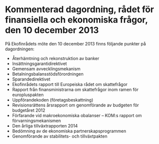 # Kommenterad dagordning, rådet för finansiella och ekonomiska frågor, den 10 december 2013

På Ekofinrådets möte den 10 december 2013 finns följande punkter på dagordningen:

* Återhämtning och rekonstruktion av banker
* Insättningsgarantidirektivet
* Gemensam avvecklingsmekanism
* Betalningsbalansstödsförordningen
* Sparandedirektivet
* Ekofinrådets rapport till Europeiska rådet om skattefrågor
* Rapport från finansministrarna om skattefrågor inom ramen för europluspakten
* Uppförandekoden (företagsbeskattning)
* Revisionsrättens årsrapport om genomförande av budgeten för budgetåret 2012
* Förfarande vid makroekonomiska obalanser – KOM:s rapport om förvarningsmekanismen
* Den årliga tillväxtrapporten 2014
* Bedömning av de ekonomiska partnerskapsprogrammen
* Genomförande av stabilitets- och tillväxtpakten
